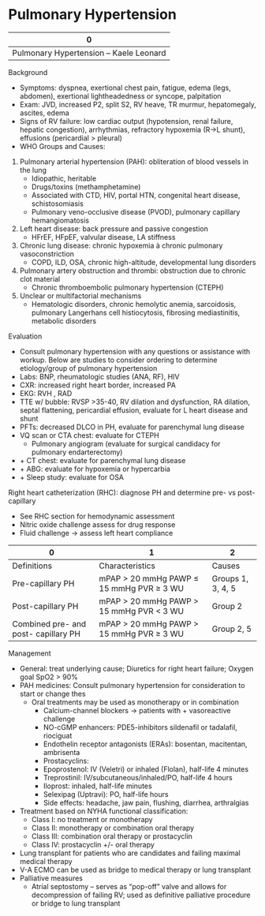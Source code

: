 # Pulmonary Hypertension

| 0                                      |
|----------------------------------------|
| Pulmonary Hypertension – Kaele Leonard |

Background

-   Symptoms: dyspnea, exertional chest pain, fatigue, edema (legs,
    abdomen), exertional lightheadedness or syncope, palpitation
-   Exam: JVD, increased P2, split S2, RV heave, TR murmur,
    hepatomegaly, ascites, edema
-   Signs of RV failure: low cardiac output (hypotension, renal failure,
    hepatic congestion), arrhythmias, refractory hypoxemia (R→L shunt),
    effusions (pericardial > pleural)
-   WHO Groups and Causes:

1.  Pulmonary arterial hypertension (PAH): obliteration of blood vessels
    in the lung
    -   Idiopathic, heritable
    -   Drugs/toxins (methamphetamine)
    -   Associated with CTD, HIV, portal HTN, congenital heart disease,
        schistosomiasis
    -   Pulmonary veno-occlusive disease (PVOD), pulmonary capillary
        hemangiomatosis
2.  Left heart disease: back pressure and passive congestion
    -   HFrEF, HFpEF, valvular disease, LA stiffness
3.  Chronic lung disease: chronic hypoxemia
    à
    chronic pulmonary vasoconstriction
    -   COPD, ILD, OSA, chronic high-altitude, developmental lung
        disorders
4.  Pulmonary artery obstruction and thrombi: obstruction due to chronic
    clot material
    -   Chronic thromboembolic pulmonary hypertension (CTEPH)
5.  Unclear or multifactorial mechanisms
    -   Hematologic disorders, chronic hemolytic anemia, sarcoidosis,
        pulmonary Langerhans cell histiocytosis, fibrosing
        mediastinitis, metabolic disorders

Evaluation

-   Consult pulmonary hypertension with any questions or assistance with
    workup. Below are studies to consider ordering to determine
    etiology/group of pulmonary hypertension
-   Labs: BNP, rheumatologic studies (ANA, RF), HIV
-   CXR: increased right heart border, increased PA
-   EKG: RVH
    , RAD
-   TTE w/ bubble: RVSP >35-40, RV dilation and dysfunction, RA
    dilation, septal flattening, pericardial effusion, evaluate for L
    heart disease and shunt
-   PFTs: decreased DLCO in PH, evaluate for parenchymal lung disease
-   VQ scan
    or CTA chest: evaluate for CTEPH
    -   Pulmonary angiogram (evaluate for surgical candidacy for
        pulmonary endarterectomy)
-   \+
    CT chest: evaluate for parenchymal lung disease
-   \+
    ABG: evaluate for hypoxemia or hypercarbia
-   \+
    Sleep
    study: evaluate for OSA

Right heart catheterization (RHC): diagnose PH and determine pre- vs
post-capillary

-   See RHC section for hemodynamic assessment
-   Nitric oxide challenge assess for drug response
-   Fluid challenge
    →
    assess left heart compliance

| 0                                    | 1                                           | 2                 |
|--------------------------------------|---------------------------------------------|-------------------|
| Definitions                          | Characteristics                             | Causes            |
| Pre-capillary PH                     | mPAP \> 20 mmHg PAWP ≤ 15 mmHg PVR ≥ 3 WU   | Groups 1, 3, 4, 5 |
| Post-capillary PH                    | mPAP \> 20 mmHg PAWP \> 15 mmHg PVR \< 3 WU | Group 2           |
| Combined pre- and post- capillary PH | mPAP \> 20 mmHg PAWP \> 15 mmHg PVR ≥ 3 WU  | Group 2, 5        |

Management

-   General: treat underlying cause; Diuretics for right heart failure;
    Oxygen goal SpO2 > 90%
-   PAH medicines: Consult pulmonary hypertension for consideration to
    start or change thes
    -   Oral treatments may be used as monotherapy or in combination
        -   Calcium-channel blockers
            →
            patients with + vasoreactive challenge
        -   NO-cGMP enhancers: PDE5-inhibitors sildenafil or tadalafil,
            riociguat
        -   Endothelin receptor antagonists (ERAs): bosentan,
            macitentan, ambrisenta
        -   Prostacyclins:
        -   Epoprostenol: IV (Veletri) or inhaled (Flolan), half-life 4
            minutes
        -   Treprostinil: IV/subcutaneous/inhaled/PO, half-life 4 hours
        -   Iloprost: inhaled, half-life minutes
        -   Selexipag (Uptravi): PO, half-life hours
        -   Side effects: headache, jaw pain, flushing, diarrhea,
            arthralgias
-   Treatment based on NYHA functional classification:
    -   Class I: no treatment or monotherapy
    -   Class II: monotherapy or combination oral therapy
    -   Class III: combination oral therapy or prostacyclin
    -   Class IV: prostacyclin +/- oral therapy
-   Lung transplant for patients who are candidates and failing maximal
    medical therapy
-   V-A ECMO can be used as bridge to medical therapy or lung transplant
-   Palliative
    measures
    -   Atrial septostomy – serves as “pop-off” valve and allows for
        decompression of failing RV; used as definitive palliative
        procedure or bridge to lung transplant
